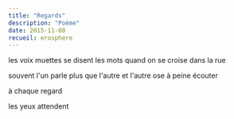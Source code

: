 ```yaml
---
title: "Regards"
description: "Poème"
date: 2015-11-08
recueil: erosphere
---
```


les voix muettes se disent les mots
quand on se croise dans la rue

souvent l'un parle plus que l'autre
et l'autre ose à peine écouter

à chaque regard

les yeux attendent
